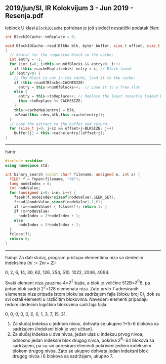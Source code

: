 2019/jun/SI, IR Kolokvijum 3 - Jun 2019 - Resenja.pdf
--------------------------------------------------------------------------------
ioblock
U klasi `BlockIOCache` potreban je još sledeći nestatički podatak član:
```cpp
int BlockIOCache::toReplace = 0;
```
```cpp
void BlockIOCache::read(BlkNo blk, byte* buffer, size_t offset, size_t sz)
{
  // Search for the requested block in the cache:
  int entry = -1;
  for (int i=0; i<this->numOfBlocks && entry<0; i++)
    if (this->cacheMap[i]==blk) entry = i; // Block found
  if (entry<0) {
    // The block is not in the cache, load it to the cache:
    if (this->numOfBlocks<CACHESIZE)
      entry = this->numOfBlocks++;  // Load it to a free slot
    else {
      entry = this->toReplace++; // Replace the least recently loaded block
      this->toReplace %= CACHESIZE;
    }
    this->cacheMap[entry] = blk;
    ioRead(this->dev,blk,this->cache[entry]);
  }
  // Copy the extract to the buffer and return:
  for (size_t j=0; j<sz && offset+j<BLKSIZE; j++)
    buffer[j] = this->cache[entry][offset+j];
}
```

--------------------------------------------------------------------------------
fsintr
```cpp
#include <cstdio>
using namespace std;

int binary_search (const char* filename, unsigned n, int x) {
  FILE* f = fopen(filename, "rb");
  long nodeIndex = 0;
  int nodeValue;
  for (unsigned i=0; i<n; i++) {
    fseek(f,nodeIndex*sizeof(nodeValue),SEEK_SET);
    fread(&nodeValue,sizeof(nodeValue),1,f);
    if (x==nodeValue) { fclose(f); return 1; }
    if (x<nodeValue)
      nodeIndex = 2*nodeIndex + 1;
    else
      nodeIndex = 2*nodeIndex + 2;
  }
  fclose(f);
  return 0;
}
```

--------------------------------------------------------------------------------
fsimpl
Za dati slučaj, program pristupa elementima niza sa sledećim indeksima ($ni:=2ni+2$):

0, 2, 6, 14, 30, 62, 126, 254, 510, 1022, 2046, 4094.

Svaki element niza zauzima 4=$2^2$ bajta, a blok je veličine 512B=$2^9$B, pa jedan blok sadrži
$2^7$=128 elemenata niza. Zato prvih 7 adresiranih elemenata niza pripada istom bloku sa
sadržajem fajla (bloku broj 0), dok su svi ostali elementi u različitim blokovima.
Navedeni elementi pripadaju redom sledećim logičkim blokovima sadržaja fajla:

0, 0, 0, 0, 0, 0, 0, 1, 3, 7, 15, 31.

1. Za slučaj indeksa u jednom nivou, dohvata se ukupno 1+5=6 blokova sa sadržajem
(indeksni blok je već učitan).
2. Za slučaj indeksa u dva nivoa, jedan ulaz u indeksu prvog nivoa, odnosno jedan indeksni
blok drugog nivoa, pokriva $2^6$=64 blokova sa sadržajem, pa su svi adresirani elementi
pokriveni jednim indeksnim blokom drugog nivoa. Zato se ukupno dohvata jedan indeksni
blok drugog nivoa i 6 blokova sa sadržajem, ukupno 7.
